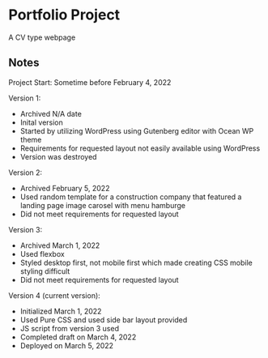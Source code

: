 # Portfolio Project

A CV type webpage 

## Notes ##

Project Start: Sometime before February 4, 2022

Version 1:
* Archived N/A date<br>
* Inital version
* Started by utilizing WordPress using Gutenberg editor with Ocean WP theme
* Requirements for requested layout not easily available using WordPress
* Version was destroyed

Version 2: 
* Archived February 5, 2022<br>
* Used random template for a construction company that featured a landing page image carosel with menu hamburge
* Did not meet requirements for requested layout
 
Version 3:
* Archived March 1, 2022<br>
* Used flexbox
* Styled desktop first, not mobile first which made creating CSS mobile styling difficult
* Did not meet requirements for requested layout


Version 4 (current version):
* Initialized March 1, 2022<br>
* Used Pure CSS and used side bar layout provided<br>
* JS script from version 3 used
* Completed draft on March 4, 2022<br>
* Deployed on March 5, 2022<br>
